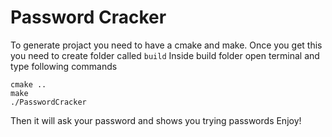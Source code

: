 # Password Cracker
To generate projact you need to have a cmake and make.
Once you get this you need to create folder called `build`
Inside build folder open terminal and type following commands
```
cmake ..
make
./PasswordCracker
```
Then it will ask your password and shows you trying passwords
Enjoy!